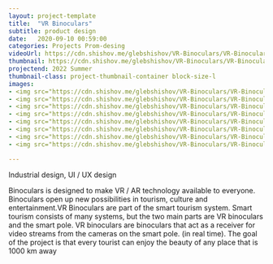 ```yaml
---
layout: project-template
title:  "VR Binoculars"
subtitle: product design
date:   2020-09-10 00:59:00
categories: Projects Prom-desing
videoUrl: https://cdn.shishov.me/glebshishov/VR-Binoculars/VR-Binoculars-thumbnail.mp4
thumbnail: https://cdn.shishov.me/glebshishov/VR-Binoculars/VR-Binoculars-thumbnail.webp
projectend: 2022 Summer
thumbnail-class: project-thumbnail-container block-size-l
images:
- <img src="https://cdn.shishov.me/glebshishov/VR-Binoculars/VR-Binoculars-1.webp" class="project-img-parameters img-size-full" alt="VR-1">
- <img src="https://cdn.shishov.me/glebshishov/VR-Binoculars/VR-Binoculars-3.webp" class="project-img-parameters img-size-full" alt="VR-3">
- <img src="https://cdn.shishov.me/glebshishov/VR-Binoculars/VR-Binoculars-4.webp" class="project-img-parameters img-size-full" alt="VR-4">
- <img src="https://cdn.shishov.me/glebshishov/VR-Binoculars/VR-Binoculars-5.webp" class="project-img-parameters img-size-full" alt="VR-5">
- <img src="https://cdn.shishov.me/glebshishov/VR-Binoculars/VR-Binoculars-7.webp" class="project-img-parameters img-size-full" alt="VR-7">
- <img src="https://cdn.shishov.me/glebshishov/VR-Binoculars/VR-Binoculars-9.webp" class="project-img-parameters img-size-full" alt="VR-9">
- <img src="https://cdn.shishov.me/glebshishov/VR-Binoculars/VR-Binoculars-8.webp" class="project-img-parameters img-size-half" alt="VR-8">
- <img src="https://cdn.shishov.me/glebshishov/VR-Binoculars/VR-Binoculars-10.webp" class="project-img-parameters img-size-half" alt="VR-10">

---
```

Industrial design, UI / UX design

Binoculars is designed to make VR / AR technology available to everyone. Binoculars open up new possibilities in tourism, culture and entertainment.VR Binoculars are part of the smart tourism system.
Smart tourism consists of many systems, but the two main parts are VR binoculars and the smart pole.
VR binoculars are binoculars that act as a receiver for video streams from the cameras on the smart pole. (in real time).
The goal of the project is that every tourist can enjoy the beauty of any place that is 1000 km away
